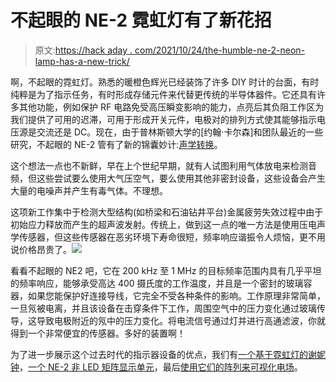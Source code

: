 # 不起眼的 NE-2 霓虹灯有了新花招

> 原文:[https://hack aday . com/2021/10/24/the-humble-ne-2-neon-lamp-has-a-new-trick/](https://hackaday.com/2021/10/24/the-humble-ne-2-neon-lamp-has-a-new-trick/)

啊，不起眼的霓虹灯。熟悉的暖橙色辉光已经装饰了许多 DIY 时计的台面，有时纯粹是为了指示任务，有时形成存储元件来代替更传统的半导体器件。它还具有许多其他功能，例如保护 RF 电路免受高压瞬变影响的能力，点亮后其负阻工作区为我们提供了可用的迟滞，可用于形成开关元件，电极对的排列方式使其能够指示电压源是交流还是 DC。现在，由于普林斯顿大学的[约翰·卡尔森]和团队最近的一些研究，不起眼的 NE-2 管有了新的锦囊妙计:[声学转换](http://crowradioandplasmascience.blogspot.com/2021/10/acoustic-to-electric-transduction-by.html)。

这个想法一点也不新鲜，早在上个世纪早期，就有人试图利用气体放电来检测音频，但这些尝试要么使用大气压空气，要么使用其他非密封设备，这些设备会产生大量的电噪声并产生有毒气体。不理想。

这项新工作集中于检测大型结构(如桥梁和石油钻井平台)金属疲劳失效过程中由于初始应力释放而产生的超声波发射。传统上，做到这一点的唯一方法是使用压电声学传感器，但这些传感器在恶劣环境下寿命很短，频率响应谐振令人烦恼，更不用说价格昂贵了。![](../Images/a0bf4d2cab8ccd324545a444662c0a90.png)

看看不起眼的 NE2 吧，它在 200 kHz 至 1 MHz 的目标频率范围内具有几乎平坦的频率响应，能够承受高达 400 摄氏度的工作温度，并且是一个密封的玻璃容器，如果您能保护好连接导线，它完全不受各种条件的影响。工作原理非常简单，一旦氖被电离，并且该设备在击穿条件下工作，周围空气中的压力变化通过玻璃传导，这导致电极附近的氖中的压力变化。将电流信号通过灯并进行高通滤波，你就得到一个非常便宜的传感器。多好的装置啊！

为了进一步展示这个过去时代的指示器设备的优点，我们有[一个基于霓虹灯的谢妮钟](https://hackaday.com/2018/03/21/neon-lamps-make-for-the-coolest-of-nixie-clocks/)，[一个 NE-2 非 LED 矩阵显示单元](https://hackaday.com/2020/07/18/forget-led-matrices-how-about-neon/)，最后[使用它们的阵列来可视化电场](https://hackaday.com/2020/03/04/visualizing-energy-fields-with-a-neon-bulb-array/)。